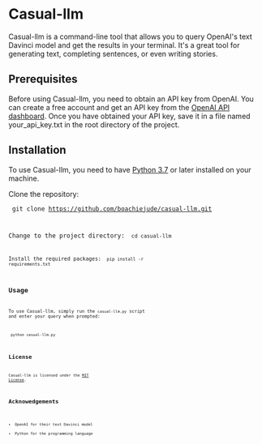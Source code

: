 # Casual-llm

Casual-llm is a command-line tool that allows you to query OpenAI's text Davinci model and get the results in your terminal. It's a great tool for generating text, completing sentences, or even writing stories.

## Prerequisites

Before using Casual-llm, you need to obtain an API key from OpenAI. You can create a free account and get an API key from the [OpenAI API dashboard](https://beta.openai.com/dashboard). Once you have obtained your API key, save it in a file named your_api_key.txt in the root directory of the project.

## Installation

To use Casual-llm, you need to have [Python 3.7](https://python.org/downloads) or later installed on your machine.

Clone the repository:

<code> git clone https://github.com/boachiejude/casual-llm.git

Change to the project directory:
<code> cd casual-llm

Install the required packages:
<code> pip install -r requirements.txt

## Usage

To use Casual-llm, simply run the `casual-llm.py` script and enter your query when prompted:

<code> python casual-llm.py

## License

Casual-llm is licensed under the [MIT License](https://github.com/boachiejude/casual-llm/blob/main/LICENSE).

## Acknowedgements

- OpenAI for their text Davinci model
- Python for the programming language
